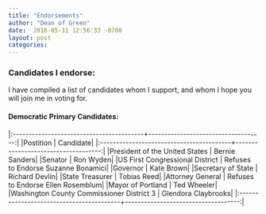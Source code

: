 ```yaml
---
title: "Endorsements"
author: "Dean of Green"
date:  2016-05-11 12:56:33 -0700
layout: post
categories:
---
```


### Candidates I endorse:

I have compiled a list of candidates whom I support, and whom I hope you will join me in voting for. 

#### Democratic Primary Candidates:


|:-----------------------------------------+------------------------------------:|
|Postition                                 |                            Candidate|
|:-----------------------------------------+------------------------------------:|
|President of the United States            |                       Bernie Sanders|
|Senator                                   |                            Ron Wyden|
|US First Congressional District           |  Refuses to Endorse Suzanne Bonamici|
|Governor                                  |                           Kate Brown|
|Secretary of State                        |                       Richard Devlin|
|State Treasurer                           |                          Tobias Reed|
|Attorney General                          |   Refuses to Endorse Ellen Rosemblum|
|Mayor of Portland                         |                          Ted Wheeler|
|Washington County Commissioner District 3 |                  Glendora Claybrooks|
|:-----------------------------------------+------------------------------------:|

